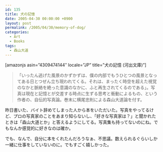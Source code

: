```yaml
---
id: 135
title: 犬の記憶
date: 2005-04-30 00:00:00 +0900
layout: post
permalink: /2005/04/30/memory-of-dog/
categories:
  - Art
  - Books
tags:
  - 森山大道
---
```

[amazonjs asin=&#8221;4309474144&#8243; locale=&#8221;JP&#8221; title=&#8221;犬の記憶 (河出文庫)&#8221;]

<!--more-->

> 「いったん逃げた風景のかずかずは、僕の内部でもうひとつの風景となってある日とつぜん立ち現われてくる。それは、まったく時空を超えた視覚のなかと脈絡を絶った意識のなかに、ふと再生されてくるのである」。写真は現在と記憶とが交差する時点に生ずる思考と衝動によるもの、という作者の、自伝的写真論。巻末に横尾忠則による森山大道論を付す。 

昨日書いた、バイト辞めてしまった人から本をいただいた。写真をやってるけど、プロの写真家のことをあまり知らないし、「好きな写真家は？」と聞かれたときは「森山大道とか」と答えるようにしてる。写真集も持ってないのにね。でもなんか感覚的に好きなのは確か。
  
でも、なんで、自分に本をくれたんだろうなぁ、不思議。数えられるぐらいしか一緒に仕事をしていないのに。でもすごく嬉しかった。

